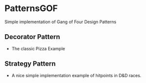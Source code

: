 # PatternsGOF

Simple implementation of Gang of Four Design Patterns

## Decorator Pattern

- The classic Pizza Example

## Strategy Pattern

- A nice simple implementation example of hitpoints in D&D races.
